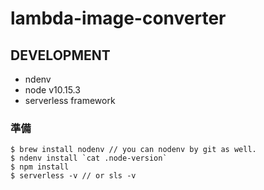 # lambda-image-converter

## DEVELOPMENT
- ndenv
- node v10.15.3
- serverless framework

### 準備
```
$ brew install nodenv // you can nodenv by git as well.
$ ndenv install `cat .node-version`
$ npm install
$ serverless -v // or sls -v
```